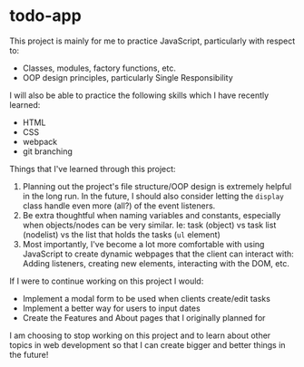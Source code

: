 # todo-app

This project is mainly for me to practice JavaScript, particularly with respect to:
- Classes, modules, factory functions, etc.
- OOP design principles, particularly Single Responsibility

I will also be able to practice the following skills which I have recently learned:
- HTML
- CSS
- webpack
- git branching

Things that I've learned through this project:
1. Planning out the project's file structure/OOP design is extremely helpful in the long run. In the future, I should also consider letting the `display` class handle even more (all?) of the event listeners.
2. Be extra thoughtful when naming variables and constants, especially when objects/nodes can be very similar. Ie: task (object) vs task list (nodelist) vs the list that holds the tasks (`ul` element)
3. Most importantly, I've become a lot more comfortable with using JavaScript to create dynamic webpages that the client can interact with: Adding listeners, creating new elements, interacting with the DOM, etc.

If I were to continue working on this project I would:
- Implement a modal form to be used when clients create/edit tasks
- Implement a better way for users to input dates
- Create the Features and About pages that I originally planned for

I am choosing to stop working on this project and to learn about other topics in web development so that I can create bigger and better things in the future!